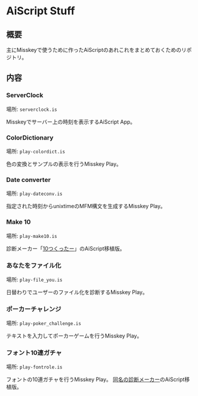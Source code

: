# AiScript Stuff

## 概要

主にMisskeyで使うために作ったAiScriptのあれこれをまとめておくためのリポジトリ。

## 内容

### ServerClock

場所: `serverclock.is`

Misskeyでサーバー上の時刻を表示するAiScript App。

### ColorDictionary

場所: `play-colordict.is`

色の変換とサンプルの表示を行うMisskey Play。

### Date converter

場所: `play-dateconv.is`

指定された時刻からunixtimeのMFM構文を生成するMisskey Play。

### Make 10

場所: `play-make10.is`

診断メーカー「[10つくったー](https://shindanmaker.com/217387)」のAiScript移植版。

### あなたをファイル化

場所: `play-file_you.is`

日替わりでユーザーのファイル化を診断するMisskey Play。

### ポーカーチャレンジ

場所: `play-poker_challenge.is`

テキストを入力してポーカーゲームを行うMisskey Play。

### フォント10連ガチャ

場所: `play-fontrole.is`

フォントの10連ガチャを行うMisskey Play。
[同名の診断メーカー](https://shindanmaker.com/771833)のAiScript移植版。
